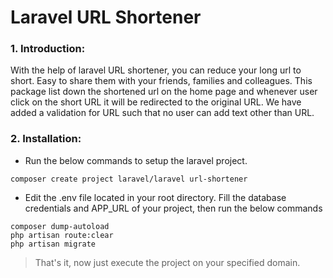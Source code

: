 # Laravel URL Shortener

### 1. Introduction:

With the help of laravel URL shortener, you can reduce your long url to short. Easy to share them with your friends, families and colleagues. This package list down the shortened url on the home page and whenever user click on the short URL it will be redirected to the original URL. We have added a validation for URL such that no user can add text other than URL.

### 2. Installation:

* Run the below commands to setup the laravel project. 
~~~
composer create project laravel/laravel url-shortener
~~~

* Edit the .env file located in your root directory. Fill the database credentials and APP_URL of your project, then run the below commands

~~~
composer dump-autoload
php artisan route:clear
php artisan migrate
~~~

> That's it, now just execute the project on your specified domain.